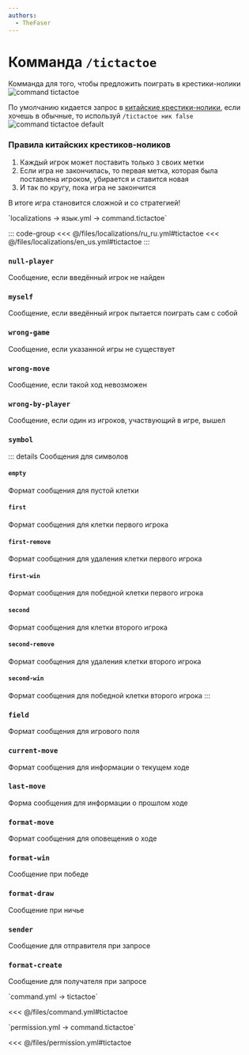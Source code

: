 ```yaml
---
authors:
  - TheFaser
---
```


# Комманда `/tictactoe`

Комманда для того, чтобы предложить поиграть в крестики-нолики
![command tictactoe](/commandtictactoe.png)

По умолчанию кидается запрос в [китайские крестики-нолики](#правила-китайских-крестиков-ноликов), если хочешь в обычные, то используй `/tictactoe ник false`
![command tictactoe default](/commandtictactoedefault.png)

### Правила китайских крестиков-ноликов

1. Каждый игрок может поставить только `3` своих метки
2. Если игра не закончилась, то первая метка, которая была поставлена игроком, убирается и ставится новая
3. И так по кругу, пока игра не закончится

В итоге игра становится сложной и со стратегией!

[//]: # (localization)
<!--@include: @/parts/words.md#localization--> 
<!--@include: @/parts/words.md#path--> `localizations → язык.yml → command.tictactoe`

<!--@include: @/parts/words.md#default--> 

::: code-group
<<< @/files/localizations/ru_ru.yml#tictactoe
<<< @/files/localizations/en_us.yml#tictactoe
:::

### `null-player`

Сообщение, если введённый игрок не найден

### `myself`

Сообщение, если введённый игрок пытается поиграть сам с собой

### `wrong-game`

Сообщение, если указанной игры не существует

### `wrong-move`

Сообщение, если такой ход невозможен

### `wrong-by-player`

Сообщение, если один из игроков, участвующий в игре, вышел

### `symbol`

::: details Сообщения для символов
#### `empty`

Формат сообщения для пустой клетки

#### `first`

Формат сообщения для клетки первого игрока

#### `first-remove`

Формат сообщения для удаления клетки первого игрока

#### `first-win`

Формат сообщения для победной клетки первого игрока

#### `second`

Формат сообщения для клетки второго игрока

#### `second-remove`

Формат сообщения для удаления клетки второго игрока

#### `second-win`

Формат сообщения для победной клетки второго игрока
:::

### `field`

Формат сообщения для игрового поля

### `current-move`

Формат сообщения для информации о текущем ходе

### `last-move`

Форма сообщения для информации о прошлом ходе

### `format-move`

Формат сообщения для оповещения о ходе

### `format-win`

Сообщение при победе

### `format-draw`

Сообщение при ничье

### `sender`

Сообщение для отправителя при запросе

### `format-create`

Сообщение для получателя при запросе

[//]: # (command.yml)
<!--@include: @/parts/words.md#setting-->
<!--@include: @/parts/words.md#path--> `command.yml → tictactoe`

<!--@include: @/parts/words.md#default-->
<<< @/files/command.yml#tictactoe

<!--@include: @/parts/enable.md-->
<!--@include: @/parts/aliases.md-->
<!--@include: @/parts/cooldown.md-->
<!--@include: @/parts/sound.md-->

[//]: # (permission.yml)
<!--@include: @/parts/words.md#permission-->
<!--@include: @/parts/words.md#path--> `permission.yml → command.tictactoe`

<!--@include: @/parts/words.md#default-->
<<< @/files/permission.yml#tictactoe

<!--@include: @/parts/permission/permissionTier3.md-->
<!--@include: @/parts/permission/cooldown.md-->
<!--@include: @/parts/permission/sound.md-->

